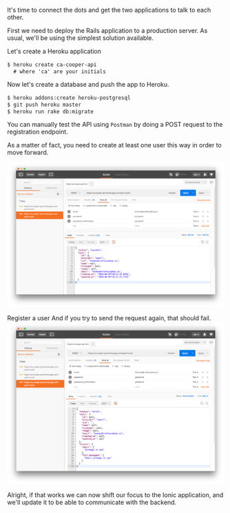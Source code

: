 It's time to connect the dots and get the two applications to talk to each other.

First we need to deploy the Rails application to a production server. As usual, we'll be using the simplest solution available.

Let's create a Heroku application

```shell
$ heroku create ca-cooper-api
  # where 'ca' are your initials
```
Now let's create a database and push the app to Heroku.
```shell
$ heroku addons:create heroku-postgresql
$ git push heroku master
$ heroku run rake db:migrate
```
You can manually test the API using `Postman` by doing a POST request to the registration endpoint.

As a matter of fact, you need to create at least one user this way in order to move forward.

![Postman success](/images/cooper_api_postman_sucess.png)

Register a user
And if you try to send the request again, that should fail.
![Registration failure](/images/cooper_api_postman_failure.png)

Alright, if that works we can now shift our focus to the Ionic application, and we'll update it to be able to communicate with the backend.
